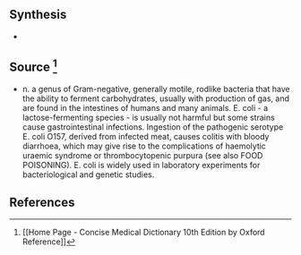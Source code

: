 ## Synthesis
- 
## Source [^1]
- n. a genus of Gram-negative, generally motile, rodlike bacteria that have the ability to ferment carbohydrates, usually with production of gas, and are found in the intestines of humans and many animals. E. coli - a lactose-fermenting species - is usually not harmful but some strains cause gastrointestinal infections. Ingestion of the pathogenic serotype E. coli O157, derived from infected meat, causes colitis with bloody diarrhoea, which may give rise to the complications of haemolytic uraemic syndrome or thrombocytopenic purpura (see also FOOD POISONING). E. coli is widely used in laboratory experiments for bacteriological and genetic studies.
## References

[^1]: [[Home Page - Concise Medical Dictionary 10th Edition by Oxford Reference]]